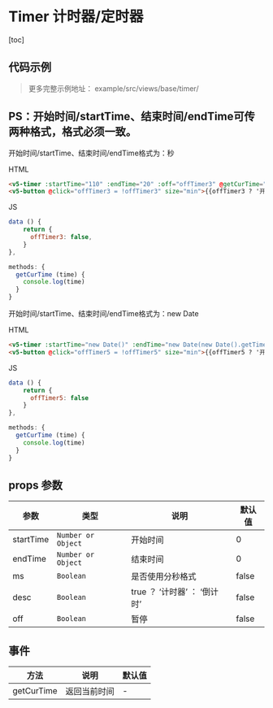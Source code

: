 # Timer 计时器/定时器
[toc]

## 代码示例

> 更多完整示例地址： example/src/views/base/timer/

## PS：开始时间/startTime、结束时间/endTime可传两种格式，格式必须一致。

开始时间/startTime、结束时间/endTime格式为：秒<br/>


HTML
```html
<v5-timer :startTime="110" :endTime="20" :off="offTimer3" @getCurTime="getCurTime" ms desc/>
<v5-button @click="offTimer3 = !offTimer3" size="min">{{offTimer3 ? '开始' : '暂停'}}</v5-button>
```

JS
```js
data () {
    return {
      offTimer3: false,
    }
},
```

```js
methods: {
  getCurTime (time) {
    console.log(time)
  }
}
```

开始时间/startTime、结束时间/endTime格式为：new Date<br/>


HTML
```html
<v5-timer :startTime="new Date()" :endTime="new Date(new Date().getTime() + 14000)" :off="offTimer5" @getCurTime="getCurTime"/>
<v5-button @click="offTimer5 = !offTimer5" size="min">{{offTimer5 ? '开始' : '暂停'}}</v5-button>
```

JS
```js
data () {
    return {
      offTimer5: false
    }
},
```

```js
methods: {
  getCurTime (time) {
    console.log(time)
  }
}
```

## props 参数
| 参数 | 类型 | 说明 | 默认值 |
| --- | --- | --- | --- |
| startTime | `Number or Object` | 开始时间 | 0 |
| endTime | `Number or Object` | 结束时间 | 0 |
| ms | `Boolean` | 是否使用分秒格式 | false |
| desc | `Boolean` | true ？ ‘计时器’ ： ‘倒计时’ | false |
| off | `Boolean` | 暂停 | false |

## 事件
| 方法 | 说明 | 默认值 |
| --- | --- | --- |
| getCurTime | 返回当前时间 | - |